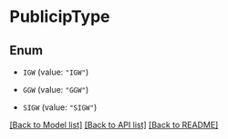 # PublicipType

## Enum


* `IGW` (value: `"IGW"`)

* `GGW` (value: `"GGW"`)

* `SIGW` (value: `"SIGW"`)


[[Back to Model list]](../README.md#documentation-for-models) [[Back to API list]](../README.md#documentation-for-api-endpoints) [[Back to README]](../README.md)


